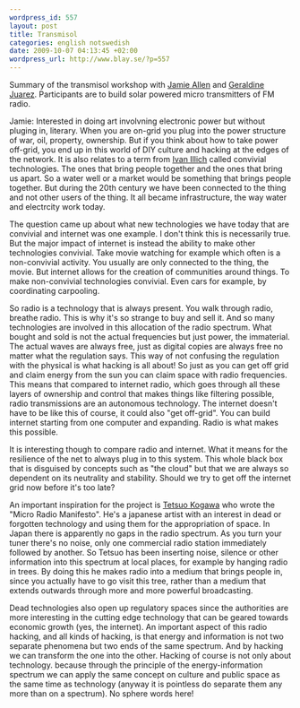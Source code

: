 ```yaml
---
wordpress_id: 557
layout: post
title: Transmisol
categories: english notswedish
date: 2009-10-07 04:13:45 +02:00
wordpress_url: http://www.blay.se/?p=557
---
```


Summary of the transmisol workshop with [Jamie Allen](http://heavyside.net/) and [Geraldine Juarez](http://www.simple-mechanisms.com/). Participants are to build solar powered micro transmitters of FM radio.

Jamie: Interested in doing art involvning electronic power but without pluging in, literary. When you are on-grid you plug into the power structure of war, oil, property, ownership. But if you think about how to take power off-grid, you end up in this world of DIY culture and hacking at the edges of the network. It is also relates to a term from [Ivan Illich](http://en.wikipedia.org/wiki/Ivan_Illich) called convivial technologies. The ones that bring people together and the ones that bring us apart. So a water well or a market would be something that brings people together. But during the 20th century we have been connected to the thing and not other users of the thing. It all became infrastructure, the way water and electrcity work today.

The question came up about what new technologies we have today that are convivial and internet was one example. I don't think this is necessarily true. But the major impact of internet is instead the ability to make other technologies convivial. Take movie watching for example which often is a non-convivial activity. You usually are only connected to the thing, the movie. But internet allows for the creation of communities around things. To make non-convivial technologies convivial. Even cars for example, by coordinating carpooling.

So radio is a technology that is always present. You walk through radio, breathe radio. This is why it's so strange to buy and sell it. And so many technologies are involved in this allocation of the radio spectrum. What bought and sold is not the actual frequencies but just power, the immaterial. The actual waves are always free, just as digital copies are always free no matter what the regulation says. This way of not confusing the regulation with the physical is what hacking is all about! So just as you can get off grid and claim energy from the sun you can claim space with radio frequencies. This means that compared to internet radio, which goes through all these layers of ownership and control that makes things like filtering possible, radio transmissions are an autonomous technology. The internet doesn't have to be like this of course, it could also "get off-grid". You can build internet starting from one computer and expanding. Radio is what makes this possible.

It is interesting though to compare radio and internet. What it means for the resilience of the net to always plug in to this system. This whole black box that is disguised by concepts such as "the cloud" but that we are always so dependent on its neutrality and stability. Should we try to get off the internet grid now before it's too late?

An important inspiration for the project is [Tetsuo Kogawa](http://anarchy.k2.tku.ac.jp/) who wrote the "Micro Radio Manifesto". He's a japanese artist with an interest in dead or forgotten technology and using them for the appropriation of space. In Japan there is apparently no gaps in the radio spectrum. As you turn your tuner there's no noise, only one commercial radio station immediately followed by another. So Tetsuo has been inserting noise, silence or other information into this spectrum at local places, for example by hanging radio in trees. By doing this he makes radio into a medium that brings people in, since you actually have to go visit this tree, rather than a medium that extends outwards through more and more powerful broadcasting.

Dead technologies also open up regulatory spaces since the authorities are more interesting in the cutting edge technology that can be geared towards economic growth (yes, the internet). An important aspect of this radio hacking, and all kinds of hacking, is that energy and information is not two separate phenomena but two ends of the same spectrum. And by hacking we can transform the one into the other. Hacking of course is not only about technology. because through the principle of the energy-information spectrum we can apply the same concept on culture and public space as the same time as technology (anyway it is pointless do separate them any more than on a spectrum). No sphere words here! 
